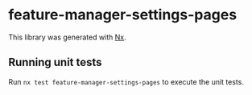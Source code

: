 # feature-manager-settings-pages

This library was generated with [Nx](https://nx.dev).

## Running unit tests

Run `nx test feature-manager-settings-pages` to execute the unit tests.

